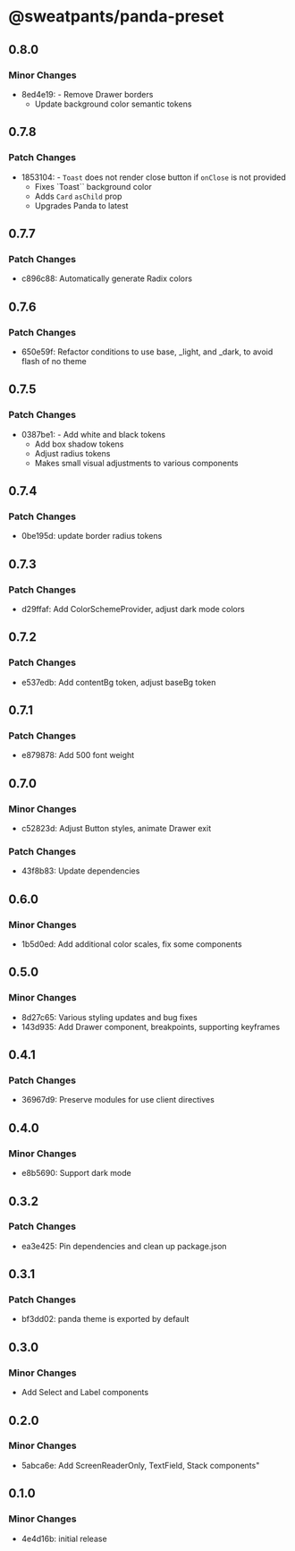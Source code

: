# @sweatpants/panda-preset

## 0.8.0

### Minor Changes

- 8ed4e19: - Remove Drawer borders
  - Update background color semantic tokens

## 0.7.8

### Patch Changes

- 1853104: - `Toast` does not render close button if `onClose` is not provided
  - Fixes `Toast`` background color
  - Adds `Card` `asChild` prop
  - Upgrades Panda to latest

## 0.7.7

### Patch Changes

- c896c88: Automatically generate Radix colors

## 0.7.6

### Patch Changes

- 650e59f: Refactor conditions to use base, \_light, and \_dark, to avoid flash of no theme

## 0.7.5

### Patch Changes

- 0387be1: - Add white and black tokens
  - Add box shadow tokens
  - Adjust radius tokens
  - Makes small visual adjustments to various components

## 0.7.4

### Patch Changes

- 0be195d: update border radius tokens

## 0.7.3

### Patch Changes

- d29ffaf: Add ColorSchemeProvider, adjust dark mode colors

## 0.7.2

### Patch Changes

- e537edb: Add contentBg token, adjust baseBg token

## 0.7.1

### Patch Changes

- e879878: Add 500 font weight

## 0.7.0

### Minor Changes

- c52823d: Adjust Button styles, animate Drawer exit

### Patch Changes

- 43f8b83: Update dependencies

## 0.6.0

### Minor Changes

- 1b5d0ed: Add additional color scales, fix some components

## 0.5.0

### Minor Changes

- 8d27c65: Various styling updates and bug fixes
- 143d935: Add Drawer component, breakpoints, supporting keyframes

## 0.4.1

### Patch Changes

- 36967d9: Preserve modules for use client directives

## 0.4.0

### Minor Changes

- e8b5690: Support dark mode

## 0.3.2

### Patch Changes

- ea3e425: Pin dependencies and clean up package.json

## 0.3.1

### Patch Changes

- bf3dd02: panda theme is exported by default

## 0.3.0

### Minor Changes

- Add Select and Label components

## 0.2.0

### Minor Changes

- 5abca6e: Add ScreenReaderOnly, TextField, Stack components"

## 0.1.0

### Minor Changes

- 4e4d16b: initial release
